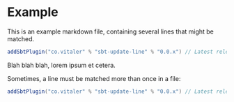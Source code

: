 # Example

This is an example markdown file, containing several lines that might be matched.

```sbt
addSbtPlugin("co.vitaler" % "sbt-update-line" % "0.0.x") // Latest release - 1
```

Blah blah blah, lorem ipsum et cetera.

Sometimes, a line must be matched more than once in a file:

```sbt
addSbtPlugin("co.vitaler" % "sbt-update-line" % "0.0.x") // Latest release - 2
```
